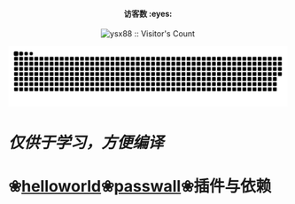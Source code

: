 <h4 align="center">访客数 :eyes:</h4>
<p align="center"><img src="https://profile-counter.glitch.me/ysx88/count.svg" alt="ysx88 :: Visitor's Count" /></a></p>

![](https://raw.githubusercontent.com/ysx88/ysx88/main/assets/github-snake.svg)

# ***仅供于学习，方便编译***

# ❀[helloworld](https://github.com/fw876/helloworld)❀[passwall](https://github.com/xiaorouji/openwrt-passwall/tree/packages)❀插件与依赖
